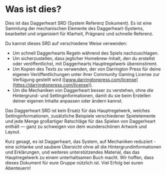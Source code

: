 # Was ist dies?

Dies ist das Daggerheart SRD (System Referenz Dokument).
Es ist eine Sammlung der mechanischen Elemente des Daggerheart-Systems, bearbeitet und organisiert für Klarheit, Prägnanz und schnelle Referenz.

Du kannst dieses SRD auf verschiedene Weise verwenden:

- Um schnell Daggerhearts Regeln während des Spiels nachzuschlagen.
- Um sicherzustellen, dass jeglicher Homebrew-Inhalt, den du erstellst oder veröffentlichst, mit Daggerhearts Hauptregelwerk übereinstimmt.
- Um Kopien des Texts zu verwenden, der von Darrington Press für deine eigenen Veröffentlichungen unter ihrer Community Gaming License zur Verfügung gestellt wird ([www.darringtonpress.com/license](https://darringtonpress.com/license)).
- Um die Mechaniken von Daggerheart besser zu verstehen, ohne die Hintergrund- und Settinginformationen, damit du sie beim Erstellen deiner eigenen Inhalte anpassen oder ändern kannst.

Das Daggerheart SRD ist kein Ersatz für das Hauptregelwerk, welches Settinginformationen, zusätzliche Beispiele verschiedener Spielelemente und jede Menge großartiger Ratschläge für das Spielen von Daggerheart enthält — ganz zu schweigen von dem wunderschönen Artwork und Layout.

Kurz gesagt, es ist Daggerheart, das System, auf Mechaniken reduziert - eine schlanke und saubere Übersicht ohne all die Hintergrundinformationen und Erklärungen, und weiteres unterstützendes Material, das das Hauptregelwerk zu einem unterhaltsamen Buch macht.
Wir hoffen, dass dieses Dokument für eure Gruppe nützlich ist.
Viel Erfolg bei euren Abenteuern!

